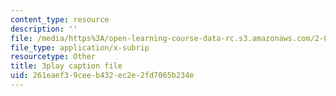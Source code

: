 ```yaml
---
content_type: resource
description: ''
file: /media/https%3A/open-learning-course-data-rc.s3.amazonaws.com/2-003sc-engineering-dynamics-fall-2011/261eaef39ceeb432ec2e2fd7065b234e_9_d8CQrCYUw.srt
file_type: application/x-subrip
resourcetype: Other
title: 3play caption file
uid: 261eaef3-9cee-b432-ec2e-2fd7065b234e
---
```

